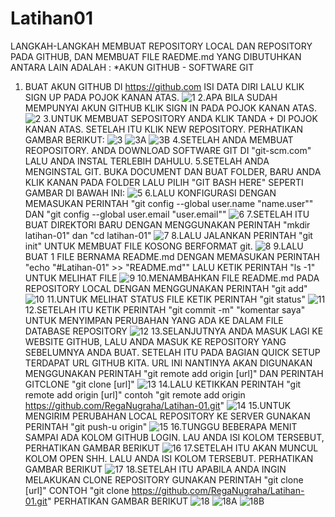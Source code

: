 # Latihan01

LANGKAH-LANGKAH MEMBUAT REPOSITORY LOCAL DAN REPOSITORY PADA GITHUB, DAN MEMBUAT FILE RAEDME.md
YANG DIBUTUHKAN ANTARA LAIN ADALAH : *AKUN GITHUB - SOFTWARE GIT

1. BUAT AKUN GITHUB DI https://github.com ISI DATA DIRI LALU KLIK SIGN UP PADA POJOK KANAN ATAS.
![1](https://user-images.githubusercontent.com/60466120/73439283-fb0d0c80-4381-11ea-9ea4-e3e636f59ee7.png)
2.APA BILA SUDAH MEMPUNYAI AKUN GITHUB KLIK SIGN IN PADA POJOK KANAN ATAS.
![2](https://user-images.githubusercontent.com/60466120/73439285-fba5a300-4381-11ea-9499-92f948de7e07.png)
3.UNTUK MEMBUAT SEPOSITORY ANDA KLIK TANDA + DI POJOK KANAN ATAS. SETELAH ITU KLIK NEW REPOSITORY. PERHATIKAN GAMBAR BERIKUT:
![3](https://user-images.githubusercontent.com/60466120/73439287-fba5a300-4381-11ea-8db5-ddc1618ea129.png)
![3A](https://user-images.githubusercontent.com/60466120/73439288-fc3e3980-4381-11ea-90f2-05de55273f72.png)
![3B](https://user-images.githubusercontent.com/60466120/73439290-fc3e3980-4381-11ea-833f-7657d89becc8.png)
4.SETELAH ANDA MEMBUAT REOPOSITORY. ANDA DOWNLOAD SOFTWARE GIT DI "git-scm.com" LALU ANDA INSTAL TERLEBIH DAHULU.
5.SETELAH ANDA MENGINSTAL GIT. BUKA DOCUMENT DAN BUAT FOLDER, BARU ANDA KLIK KANAN PADA FOLDER LALU PILIH "GIT BASH HERE" SEPERTI GAMBAR DI BAWAH INI:
![5](https://user-images.githubusercontent.com/60466120/73439292-fcd6d000-4381-11ea-82c5-06523038be18.png)
6.LALU KONFIGURASI DENGAN MEMASUKAN PERINTAH "git config --global user.name "name.user"" DAN "git config --global user.email "user.email""
![6](https://user-images.githubusercontent.com/60466120/73439297-fd6f6680-4381-11ea-8ee9-6bc7cf02b3ab.png)
7.SETELAH ITU BUAT DIREKTORI BARU DENGAN MENGGUNAKAN PERINTAH "mkdir latihan-01" dan "cd latihan-01" 
![7](https://user-images.githubusercontent.com/60466120/73439299-fea09380-4381-11ea-8129-3d3eb7821c1f.png)
8.LALU JALANKAN PERINTAH "git init" UNTUK MEMBUAT FILE KOSONG BERFORMAT git.
![8](https://user-images.githubusercontent.com/60466120/73439307-ffd1c080-4381-11ea-988c-ef4ed8e644d7.png)
9.LALU BUAT 1 FILE BERNAMA README.md DENGAN MEMASUKAN PERINTAH "echo "#Latihan-01" >> "README.md"" LALU KETIK PERINTAH "ls -1" UNTUK MELIHAT FILE
![9](https://user-images.githubusercontent.com/60466120/73439308-006a5700-4382-11ea-97b8-7c5837911ac2.png)
10.MENAMBAHKAN FILE README.md PADA REPOSITORY LOCAL DENGAN MENGGUNAKAN PERINTAH "git add"
![10](https://user-images.githubusercontent.com/60466120/73439310-006a5700-4382-11ea-9051-86e5b7628a3e.png)
11.UNTUK MELIHAT STATUS FILE KETIK PERINTAH "git status"
![11](https://user-images.githubusercontent.com/60466120/73439311-0102ed80-4382-11ea-9cc5-c1ea486b2152.png)
12.SETELAH ITU KETIK PERINTAH "git commit -m" "komentar saya" UNTUK MENYIMPAN PERUBAHAN YANG ADA KE DALAM FILE DATABASE REPOSITORY
![12](https://user-images.githubusercontent.com/60466120/73439312-0102ed80-4382-11ea-8cea-b5c771d32f72.png)
13.SELANJUTNYA ANDA MASUK LAGI KE WEBSITE GITHUB, LALU ANDA MASUK KE REPOSITORY YANG SEBELUMNYA ANDA BUAT. SETELAH ITU PADA BAGIAN QUICK SETUP TERDAPAT URL GITHUB KITA. URL INI NANTINYA AKAN DIGUNAKAN MENGGUNAKAN PERINTAH "git remote add origin [url]" DAN PERINTAH GITCLONE "git clone [url]"
![13](https://user-images.githubusercontent.com/60466120/73439314-0102ed80-4382-11ea-9b98-59b11c975892.png)
14.LALU KETIKKAN PERINTAH "git remote add origin [url]" contoh "git remote add origin https://github.com/RegaNugraha/Latihan-01.git"
![14](https://user-images.githubusercontent.com/60466120/73439317-03654780-4382-11ea-9050-17511fcacba8.png)
15.UNTUK MENGIRIM PERUBAHAN LOCAL REPOSITORY KE SERVER GUNAKAN PERINTAH "git push-u origin"
![15](https://user-images.githubusercontent.com/60466120/73439327-06603800-4382-11ea-85fb-492fd33ab185.png)
16.TUNGGU BEBERAPA MENIT SAMPAI ADA KOLOM GITHUB LOGIN. LAU ANDA ISI KOLOM TERSEBUT, PERHATIKAN GAMBAR BERIKUT 
![16](https://user-images.githubusercontent.com/60466120/73439328-06f8ce80-4382-11ea-81a5-c0d8ffcaf2e1.png)
17.SETELAH ITU AKAN MUNCUL KOLOM OPEN SHH. LALU ANDA ISI KOLOM TERSEBUT. PERHATIKAN GAMBAR BERIKUT
![17](https://user-images.githubusercontent.com/60466120/73439330-06f8ce80-4382-11ea-891e-b7368e4fdd5a.png)
18.SETELAH ITU APABILA ANDA INGIN MELAKUKAN CLONE REPOSITORY GUNAKAN PERINTAH "git clone [url]" CONTOH "git clone https://github.com/RegaNugraha/Latihan-01.git" PERHATIKAN GAMBAR BERIKUT
![18](https://user-images.githubusercontent.com/60466120/73439331-07916500-4382-11ea-9b4b-ea73b3046863.png)
![18A](https://user-images.githubusercontent.com/60466120/73439334-07916500-4382-11ea-98bb-f9afd5c4f718.png)
![18B](https://user-images.githubusercontent.com/60466120/73439336-0829fb80-4382-11ea-8882-26c452e46934.png)
